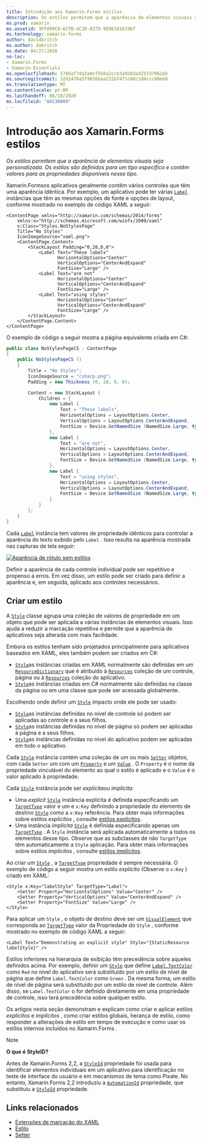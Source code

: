 ```yaml
---
title: Introdução aos Xamarin.Forms estilos
description: Os estilos permitem que a aparência de elementos visuais seja personalizada. Os estilos são definidos para um tipo específico e contêm valores para as propriedades disponíveis nesse tipo.
ms.prod: xamarin
ms.assetid: 3FF899C0-6CFB-4C1D-837D-9E9E10181967
ms.technology: xamarin-forms
author: davidbritch
ms.author: dabritch
ms.date: 04/27/2016
no-loc:
- Xamarin.Forms
- Xamarin.Essentials
ms.openlocfilehash: 5766af7da3a0cf550a2ccb3a926dad25fd7962eb
ms.sourcegitcommit: 32d2476a5f9016baa231b7471c88c1d4ccc08eb8
ms.translationtype: MT
ms.contentlocale: pt-BR
ms.lasthandoff: 06/18/2020
ms.locfileid: "84138809"
---
```

# <a name="introduction-to-xamarinforms-styles"></a>Introdução aos Xamarin.Forms estilos

_Os estilos permitem que a aparência de elementos visuais seja personalizada. Os estilos são definidos para um tipo específico e contêm valores para as propriedades disponíveis nesse tipo._

Xamarin.Formsos aplicativos geralmente contêm vários controles que têm uma aparência idêntica. Por exemplo, um aplicativo pode ter várias [`Label`](xref:Xamarin.Forms.Label) instâncias que têm as mesmas opções de fonte e opções de layout, conforme mostrado no exemplo de código XAML a seguir:

```xaml
<ContentPage xmlns="http://xamarin.com/schemas/2014/forms"
    xmlns:x="http://schemas.microsoft.com/winfx/2009/xaml"
    x:Class="Styles.NoStylesPage"
    Title="No Styles"
    IconImageSource="xaml.png">
    <ContentPage.Content>
        <StackLayout Padding="0,20,0,0">
            <Label Text="These labels"
                   HorizontalOptions="Center"
                   VerticalOptions="CenterAndExpand"
                   FontSize="Large" />
            <Label Text="are not"
                   HorizontalOptions="Center"
                   VerticalOptions="CenterAndExpand"
                   FontSize="Large" />
            <Label Text="using styles"
                   HorizontalOptions="Center"
                   VerticalOptions="CenterAndExpand"
                   FontSize="Large" />
        </StackLayout>
    </ContentPage.Content>
</ContentPage>
```

O exemplo de código a seguir mostra a página equivalente criada em C#:

```csharp
public class NoStylesPageCS : ContentPage
{
    public NoStylesPageCS ()
    {
        Title = "No Styles";
        IconImageSource = "csharp.png";
        Padding = new Thickness (0, 20, 0, 0);

        Content = new StackLayout {
            Children = {
                new Label {
                    Text = "These labels",
                    HorizontalOptions = LayoutOptions.Center,
                    VerticalOptions = LayoutOptions.CenterAndExpand,
                    FontSize = Device.GetNamedSize (NamedSize.Large, typeof(Label))
                },
                new Label {
                    Text = "are not",
                    HorizontalOptions = LayoutOptions.Center,
                    VerticalOptions = LayoutOptions.CenterAndExpand,
                    FontSize = Device.GetNamedSize (NamedSize.Large, typeof(Label))
                },
                new Label {
                    Text = "using styles",
                    HorizontalOptions = LayoutOptions.Center,
                    VerticalOptions = LayoutOptions.CenterAndExpand,
                    FontSize = Device.GetNamedSize (NamedSize.Large, typeof(Label))
                }
            }
        };
    }
}
```

Cada [`Label`](xref:Xamarin.Forms.Label) instância tem valores de propriedade idênticos para controlar a aparência do texto exibido pelo `Label` . Isso resulta na aparência mostrada nas capturas de tela seguir:

[![Aparência de rótulo sem estilos](introduction-images/no-styles.png)](introduction-images/no-styles-large.png#lightbox)

Definir a aparência de cada controle individual pode ser repetitivo e propenso a erros. Em vez disso, um estilo pode ser criado para definir a aparência e, em seguida, aplicado aos controles necessários.

## <a name="create-a-style"></a>Criar um estilo

A [`Style`](xref:Xamarin.Forms.Style) classe agrupa uma coleção de valores de propriedade em um objeto que pode ser aplicada a várias instâncias de elementos visuais. Isso ajuda a reduzir a marcação repetitiva e permite que a aparência de aplicativos seja alterada com mais facilidade.

Embora os estilos tenham sido projetados principalmente para aplicativos baseados em XAML, eles também podem ser criados em C#:

- [`Style`](xref:Xamarin.Forms.Style)as instâncias criadas em XAML normalmente são definidas em um [`ResourceDictionary`](xref:Xamarin.Forms.ResourceDictionary) que é atribuído à [`Resources`](xref:Xamarin.Forms.VisualElement.Resources) coleção de um controle, página ou à [`Resources`](xref:Xamarin.Forms.Application.Resources) coleção do aplicativo.
- [`Style`](xref:Xamarin.Forms.Style)as instâncias criadas em C# normalmente são definidas na classe da página ou em uma classe que pode ser acessada globalmente.

Escolhendo onde definir um [`Style`](xref:Xamarin.Forms.Style) impacto onde ele pode ser usado:

- [`Style`](xref:Xamarin.Forms.Style)as instâncias definidas no nível de controle só podem ser aplicadas ao controle e a seus filhos.
- [`Style`](xref:Xamarin.Forms.Style)as instâncias definidas no nível de página só podem ser aplicadas à página e a seus filhos.
- [`Style`](xref:Xamarin.Forms.Style)as instâncias definidas no nível do aplicativo podem ser aplicadas em todo o aplicativo.

Cada [`Style`](xref:Xamarin.Forms.Style) instância contém uma coleção de um ou mais [`Setter`](xref:Xamarin.Forms.Setter) objetos, com cada `Setter` um com um [`Property`](xref:Xamarin.Forms.Setter.Property) e um [`Value`](xref:Xamarin.Forms.Setter.Value) . O `Property` é o nome da propriedade vinculável do elemento ao qual o estilo é aplicado e o `Value` é o valor aplicado à propriedade.

Cada [`Style`](xref:Xamarin.Forms.Style) instância pode ser *explícita*ou *implícita*:

- Uma *explicit* [`Style`](xref:Xamarin.Forms.Style) instância explícita é definida especificando um [`TargetType`](xref:Xamarin.Forms.Style.TargetType) valor e um e `x:Key` definindo a propriedade do elemento de destino [`Style`](xref:Xamarin.Forms.NavigableElement.Style) como a `x:Key` referência. Para obter mais informações sobre estilos *explícitos* , consulte [estilos explícitos](~/xamarin-forms/user-interface/styles/explicit.md).
- Uma instância *implícita* [`Style`](xref:Xamarin.Forms.Style) é definida especificando apenas um [`TargetType`](xref:Xamarin.Forms.Style.TargetType) . A `Style` instância será aplicada automaticamente a todos os elementos desse tipo. Observe que as subclasses de não `TargetType` têm automaticamente a `Style` aplicação. Para obter mais informações sobre estilos *implícitos* , consulte [estilos implícitos](~/xamarin-forms/user-interface/styles/implicit.md).

Ao criar um [`Style`](xref:Xamarin.Forms.Style) , a [`TargetType`](xref:Xamarin.Forms.Style.TargetType) propriedade é sempre necessária. O exemplo de código a seguir mostra um estilo *explícito* (Observe o `x:Key` ) criado em XAML:

```xaml
<Style x:Key="labelStyle" TargetType="Label">
    <Setter Property="HorizontalOptions" Value="Center" />
    <Setter Property="VerticalOptions" Value="CenterAndExpand" />
    <Setter Property="FontSize" Value="Large" />
</Style>
```

Para aplicar um `Style` , o objeto de destino deve ser um [`VisualElement`](xref:Xamarin.Forms.VisualElement) que corresponda ao [`TargetType`](xref:Xamarin.Forms.Style.TargetType) valor da Propriedade do `Style` , conforme mostrado no exemplo de código XAML a seguir:

```xaml
<Label Text="Demonstrating an explicit style" Style="{StaticResource labelStyle}" />
```

Estilos inferiores na hierarquia de exibição têm precedência sobre aqueles definidos acima. Por exemplo, definir um [`Style`](xref:Xamarin.Forms.Style) que define [`Label.TextColor`](xref:Xamarin.Forms.Label.TextColor) como `Red` no nível do aplicativo será substituído por um estilo de nível de página que define `Label.TextColor` como `Green` . Da mesma forma, um estilo de nível de página será substituído por um estilo de nível de controle. Além disso, se `Label.TextColor` o for definido diretamente em uma propriedade de controle, isso terá precedência sobre qualquer estilo.

Os artigos nesta seção demonstram e explicam como criar e aplicar estilos *explícitos* e *implícitos* , como criar estilos globais, herança de estilo, como responder a alterações de estilo em tempo de execução e como usar os estilos internos incluídos no Xamarin.Forms .

> [!NOTE]
> **O que é StyleID?**
>
> Antes de Xamarin.Forms 2,2, a [`StyleId`](xref:Xamarin.Forms.Element.StyleId) propriedade foi usada para identificar elementos individuais em um aplicativo para identificação no teste de interface do usuário e em mecanismos de tema como Pixate. No entanto, Xamarin.Forms 2,2 introduziu a [`AutomationId`](xref:Xamarin.Forms.Element.AutomationId) propriedade, que substituiu a [`StyleId`](xref:Xamarin.Forms.Element.StyleId) propriedade.

## <a name="related-links"></a>Links relacionados

- [Extensões de marcação do XAML](~/xamarin-forms/xaml/xaml-basics/xaml-markup-extensions.md)
- [Estilo](xref:Xamarin.Forms.Style)
- [Setter](xref:Xamarin.Forms.Setter)
